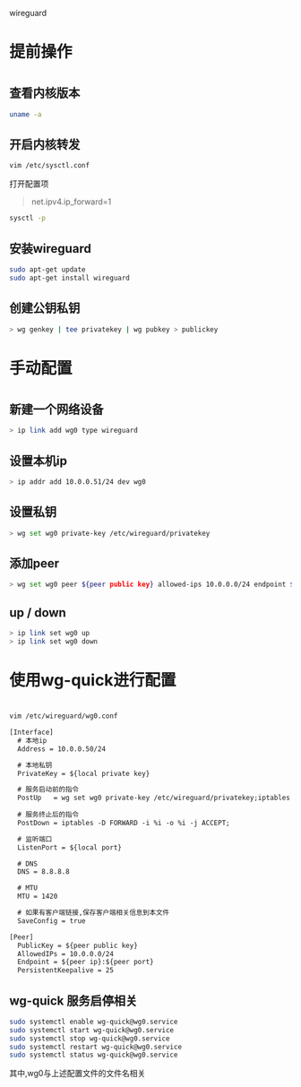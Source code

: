 wireguard

#
# 提前操作
#

## 查看内核版本
``` bash
uname -a
```

## 开启内核转发
``` bash
vim /etc/sysctl.conf
```
打开配置项
> net.ipv4.ip_forward=1
``` bash
sysctl -p
```

## 安装wireguard
``` bash
sudo apt-get update
sudo apt-get install wireguard
```

## 创建公钥私钥
``` bash
> wg genkey | tee privatekey | wg pubkey > publickey
```

#
# 手动配置
#

## 新建一个网络设备
``` bash
> ip link add wg0 type wireguard
```

## 设置本机ip
``` bash
> ip addr add 10.0.0.51/24 dev wg0
```

## 设置私钥
``` bash
> wg set wg0 private-key /etc/wireguard/privatekey
```

## 添加peer
``` bash
> wg set wg0 peer ${peer public key} allowed-ips 10.0.0.0/24 endpoint ${peer ip}:${peer port} persistent-keepalive 25
```

## up / down
``` bash
> ip link set wg0 up
> ip link set wg0 down
```

#
# 使用wg-quick进行配置
#
``` bash
vim /etc/wireguard/wg0.conf
```
``` txt
[Interface]
  # 本地ip
  Address = 10.0.0.50/24

  # 本地私钥
  PrivateKey = ${local private key}

  # 服务启动前的指令
  PostUp   = wg set wg0 private-key /etc/wireguard/privatekey;iptables -A FORWARD -i %i -o %i -j ACCEPT;
  
  # 服务终止后的指令
  PostDown = iptables -D FORWARD -i %i -o %i -j ACCEPT;

  # 监听端口
  ListenPort = ${local port}

  # DNS
  DNS = 8.8.8.8

  # MTU
  MTU = 1420

  # 如果有客户端链接,保存客户端相关信息到本文件
  SaveConfig = true

[Peer]
  PublicKey = ${peer public key}
  AllowedIPs = 10.0.0.0/24
  Endpoint = ${peer ip}:${peer port}
  PersistentKeepalive = 25
```

## wg-quick 服务启停相关
``` bash
sudo systemctl enable wg-quick@wg0.service
sudo systemctl start wg-quick@wg0.service
sudo systemctl stop wg-quick@wg0.service
sudo systemctl restart wg-quick@wg0.service
sudo systemctl status wg-quick@wg0.service
```
其中,wg0与上述配置文件的文件名相关
